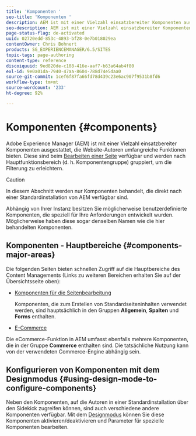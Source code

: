 ```yaml
---
title: 'Komponenten '
seo-title: 'Komponenten '
description: AEM ist mit einer Vielzahl einsatzbereiter Komponenten ausgestattet, die Website-Autoren umfangreiche Funktionen bieten.
seo-description: AEM ist mit einer Vielzahl einsatzbereiter Komponenten ausgestattet, die Website-Autoren umfangreiche Funktionen bieten.
page-status-flag: de-activated
uuid: 02720edd-853c-4893-bf28-0e7b018029ea
contentOwner: Chris Bohnert
products: SG_EXPERIENCEMANAGER/6.5/SITES
topic-tags: page-authoring
content-type: reference
discoiquuid: 9ed820de-c108-416e-aaf7-b63a64ab4f80
exl-id: 9e0a01da-7940-47aa-8604-788d74e5daa0
source-git-commit: 1cef6f87fa66fd78d439c23e6ac907f9531b8fd6
workflow-type: tm+mt
source-wordcount: '233'
ht-degree: 92%

---
```


# Komponenten {#components}

Adobe Experience Manager (AEM) ist mit einer Vielzahl einsatzbereiter Komponenten ausgestattet, die Website-Autoren umfangreiche Funktionen bieten. Diese sind beim [Bearbeiten einer Seite](/help/sites-classic-ui-authoring/classic-page-author-edit-content.md) verfügbar und werden nach Hauptfunktionsbereich (d. h. Komponentengruppe) gruppiert, um die Filterung zu erleichtern.

>[!CAUTION]
>
>In diesem Abschnitt werden nur Komponenten behandelt, die direkt nach einer Standardinstallation von AEM verfügbar sind.
>
>Abhängig von Ihrer Instanz besitzen Sie möglicherweise benutzerdefinierte Komponenten, die speziell für Ihre Anforderungen entwickelt wurden. Möglicherweise haben diese sogar denselben Namen wie die hier behandelten Komponenten.

## Komponenten - Hauptbereiche {#components-major-areas}

Die folgenden Seiten bieten schnellen Zugriff auf die Hauptbereiche des Content Managements (Links zu weiteren Bereichen erhalten Sie auf der Übersichtsseite oben):

* [Komponenten für die Seitenbearbeitung](/help/sites-classic-ui-authoring/classic-page-author-edit-mode.md)

   Komponenten, die zum Erstellen von Standardseiteninhalten verwendet werden, sind hauptsächlich in den Gruppen **Allgemein**, **Spalten** und **Forms** enthalten.

* [E-Commerce](/help/commerce/cif-classic/administering/ecommerce.md)

   
Die eCommerce-Funktion in AEM umfasst ebenfalls mehrere Komponenten, die in der Gruppe **Commerce** enthalten sind. Die tatsächliche Nutzung kann von der verwendeten Commerce-Engine abhängig sein.

## Konfigurieren von Komponenten mit dem Designmodus {#using-design-mode-to-configure-components}

Neben den Komponenten, auf die Autoren in einer Standardinstallation über den Sidekick zugreifen können, sind auch verschiedene andere Komponenten verfügbar. Mit dem [Designmodus](/help/sites-classic-ui-authoring/classic-page-author-design-mode.md#enable-disable-components) können Sie diese Komponenten aktivieren/deaktivieren und Parameter für spezielle Komponenten bearbeiten.
